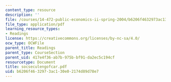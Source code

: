 ```yaml
---
content_type: resource
description: ''
file: /courses/14-472-public-economics-ii-spring-2004/b6206f4632973ac130e02174d89d78e7_socseculengofcar.pdf
file_type: application/pdf
learning_resource_types:
- Readings
license: https://creativecommons.org/licenses/by-nc-sa/4.0/
ocw_type: OCWFile
parent_title: Readings
parent_type: CourseSection
parent_uid: 417e4f36-ab7b-975b-bf91-da2ec5c194cf
resourcetype: Document
title: socseculengofcar.pdf
uid: b6206f46-3297-3ac1-30e0-2174d89d78e7
---
```

